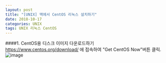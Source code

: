 ```yaml
---
layout: post
title: "[UNIX] 맥에서 CentOS 리눅스 설치하기"
date: 2018-10-17
categories: UNIX
tags: UNIX 리눅스 CentOS
---
```


####1. CentOS용 디스크 이미지 다운로드하기
https://www.centos.org/download/ 에 접속하여 "Get CentOS Now"버튼 클릭.
![image](http://prntscr.com/l6xtqj)


